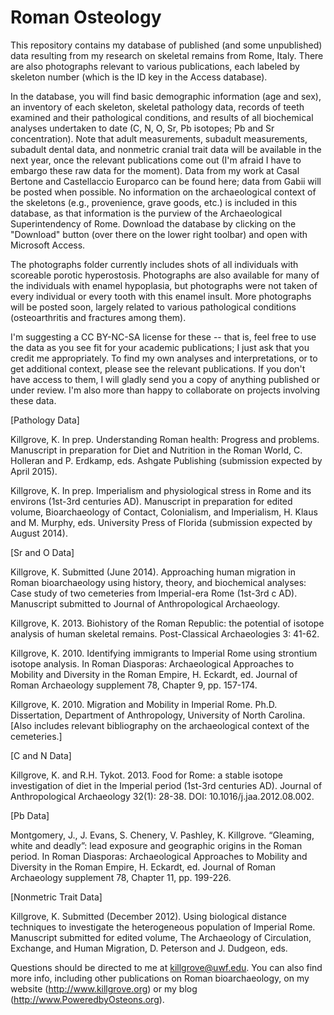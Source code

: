 Roman Osteology
==============

This repository contains my database of published (and some unpublished) data resulting from my research on skeletal
remains from Rome, Italy.  There are also photographs relevant to various publications, each labeled by skeleton
number (which is the ID key in the Access database).

In the database, you will find basic demographic information (age and sex), an inventory of each skeleton, skeletal
pathology data, records of teeth examined and their pathological conditions, and results of all biochemical analyses
undertaken to date (C, N, O, Sr, Pb isotopes; Pb and Sr concentration).  Note that adult measurements, subadult 
measurements, subadult dental data, and nonmetric cranial trait data will be available in the next year, once the
relevant publications come out (I'm afraid I have to embargo these raw data for the moment).  Data from my work at
Casal Bertone and Castellaccio Europarco can be found here; data from Gabii will be posted when possible. No 
information on the archaeological context of the skeletons (e.g., provenience, grave goods, etc.) is included in this database, as that information is the purview of the Archaeological Superintendency of Rome. Download the database by clicking on the "Download" button (over there on the lower right toolbar) and open with Microsoft Access.

The photographs folder currently includes shots of all individuals with scoreable porotic hyperostosis. Photographs are 
also available for many of the individuals with enamel hypoplasia, but photographs were not taken of every individual or every tooth with this enamel insult.  More photographs will be posted soon, largely related to various pathological
conditions (osteoarthritis and fractures among them).

I'm suggesting a CC BY-NC-SA license for these -- that is, feel free to use the data as you see fit for your academic publications; I just ask that you credit me appropriately. To find my own analyses and interpretations, or to get
additional context, please see the relevant publications.  If you don't have access to them, I will gladly send you a
copy of anything published or under review.  I'm also more than happy to collaborate on projects involving these data.

[Pathology Data] 

  Killgrove, K. In prep. Understanding Roman health: Progress and problems. Manuscript in preparation for Diet and Nutrition in the Roman World, C. Holleran and P. Erdkamp, eds. Ashgate Publishing (submission expected by April 2015).

  Killgrove, K. In prep. Imperialism and physiological stress in Rome and its environs (1st-3rd centuries AD). Manuscript in preparation for edited volume, Bioarchaeology of Contact, Colonialism, and Imperialism, H. Klaus and M. Murphy, eds. University Press of Florida (submission expected by August 2014).

[Sr and O Data]

  Killgrove, K. Submitted (June 2014). Approaching human migration in Roman bioarchaeology using history, theory, and biochemical analyses: Case study of two cemeteries from Imperial-era Rome (1st-3rd c AD). Manuscript submitted to Journal of Anthropological Archaeology.

  Killgrove, K. 2013. Biohistory of the Roman Republic: the potential of isotope analysis of human skeletal remains.  Post-Classical Archaeologies 3: 41-62.

  Killgrove, K. 2010. Identifying immigrants to Imperial Rome using strontium isotope analysis. In Roman Diasporas: Archaeological Approaches to Mobility and Diversity in the Roman Empire, H. Eckardt, ed. Journal of Roman Archaeology supplement 78, Chapter 9, pp. 157-174.

  Killgrove, K. 2010.	Migration and Mobility in Imperial Rome. Ph.D. Dissertation, Department of Anthropology, University of North Carolina. [Also includes relevant bibliography on the archaeological context of the cemeteries.]

[C and N Data]

  Killgrove, K. and R.H. Tykot. 2013. Food for Rome: a stable isotope investigation of diet in the Imperial period (1st-3rd centuries AD). Journal of Anthropological Archaeology 32(1): 28-38. DOI: 10.1016/j.jaa.2012.08.002.

[Pb Data]

  Montgomery, J., J. Evans, S. Chenery, V. Pashley, K. Killgrove. “Gleaming, white and deadly”: lead exposure and geographic origins in the Roman period. In Roman Diasporas: Archaeological Approaches to Mobility and Diversity in the Roman Empire, H. Eckardt, ed. Journal of Roman Archaeology supplement 78, Chapter 11, pp. 199-226.

[Nonmetric Trait Data]

  Killgrove, K. Submitted (December 2012). Using biological distance techniques to investigate the heterogeneous population of Imperial Rome. Manuscript submitted for edited volume, The Archaeology of Circulation, Exchange, and Human Migration, D. Peterson and J. Dudgeon, eds.

Questions should be directed to me at killgrove@uwf.edu.  You can also find more info, including other publications on
Roman bioarchaeology, on my website (http://www.killgrove.org) or my blog (http://www.PoweredbyOsteons.org).
